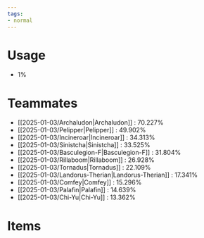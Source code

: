 ```yaml
---
tags:
- normal
---
```

# Usage
- 1%
# Teammates
- [[2025-01-03/Archaludon|Archaludon]] : 70.227%
- [[2025-01-03/Pelipper|Pelipper]] : 49.902%
- [[2025-01-03/Incineroar|Incineroar]] : 34.313%
- [[2025-01-03/Sinistcha|Sinistcha]] : 33.525%
- [[2025-01-03/Basculegion-F|Basculegion-F]] : 31.804%
- [[2025-01-03/Rillaboom|Rillaboom]] : 26.928%
- [[2025-01-03/Tornadus|Tornadus]] : 22.109%
- [[2025-01-03/Landorus-Therian|Landorus-Therian]] : 17.341%
- [[2025-01-03/Comfey|Comfey]] : 15.296%
- [[2025-01-03/Palafin|Palafin]] : 14.639%
- [[2025-01-03/Chi-Yu|Chi-Yu]] : 13.362%
# Items